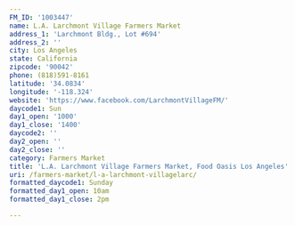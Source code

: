 ```yaml
---
FM_ID: '1003447'
name: L.A. Larchmont Village Farmers Market
address_1: 'Larchmont Bldg., Lot #694'
address_2: ''
city: Los Angeles
state: California
zipcode: '90042'
phone: (818)591-8161
latitude: '34.0834'
longitude: '-118.324'
website: 'https://www.facebook.com/LarchmontVillageFM/'
daycode1: Sun
day1_open: '1000'
day1_close: '1400'
daycode2: ''
day2_open: ''
day2_close: ''
category: Farmers Market
title: 'L.A. Larchmont Village Farmers Market, Food Oasis Los Angeles'
uri: /farmers-market/l-a-larchmont-villagelarc/
formatted_daycode1: Sunday
formatted_day1_open: 10am
formatted_day1_close: 2pm

---
```

